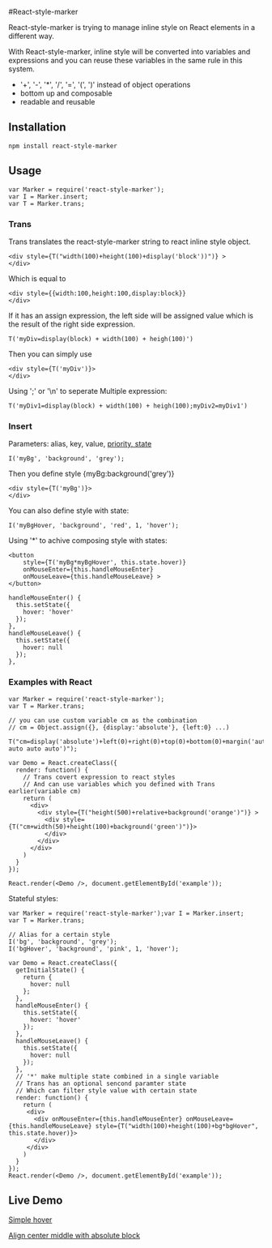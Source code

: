 #React-style-marker

React-style-marker is trying to manage inline style on React elements in a different way. 

With React-style-marker, inline style will be converted into variables and expressions and you can reuse these variables in the same rule in this system.

- '+', '-', '*', '/', '=', '(', ')' instead of object operations
- bottom up and composable
- readable and reusable

## Installation

    npm install react-style-marker
    
## Usage

    var Marker = require('react-style-marker');
    var I = Marker.insert;
    var T = Marker.trans;
    
### Trans

Trans translates the react-style-marker string to react inline style object.

    <div style={T("width(100)+height(100)+display('block'))")} >
    </div>
    
Which is equal to 
    
    <div style={{width:100,height:100,display:block}}
    </div>

If it has an assign expression, the left side will be assigned value which is the result of the right side expression. 
        
    T('myDiv=display(block) + width(100) + heigh(100)')

Then you can simply use
    
    <div style={T('myDiv')}>
    </div>
    
Using ';' or '\n' to seperate Multiple expression:

    T('myDiv1=display(block) + width(100) + heigh(100);myDiv2=myDiv1')
        
    
### Insert

Parameters: alias, key, value, [priority, state](optional)
    
    I('myBg', 'background', 'grey');

Then you define style {myBg:background('grey')}

    <div style={T('myBg')}>
    </div>

You can also define style with state:
    
    I('myBgHover, 'background', 'red', 1, 'hover');

Using '*' to achive composing style with states:
    
    <button 
        style={T('myBg*myBgHover', this.state.hover)}
        onMouseEnter={this.handleMouseEnter} 
        onMouseLeave={this.handleMouseLeave} >
    </button>
    
    handleMouseEnter() {
      this.setState({
        hover: 'hover'
      });
    },
    handleMouseLeave() {
      this.setState({
        hover: null
      });
    },

### Examples with React

    var Marker = require('react-style-marker');
    var T = Marker.trans;

    // you can use custom variable cm as the combination
    // cm = Object.assign({}, {display:'absolute'}, {left:0} ...)
      
    T("cm=display('absolute')+left(0)+right(0)+top(0)+bottom(0)+margin('auto auto auto auto')");

    var Demo = React.createClass({
      render: function() {
        // Trans covert expression to react styles
        // And can use variables which you defined with Trans earlier(variable cm)
        return (
          <div>
            <div style={T("height(500)+relative+background('orange')")} >
              <div style={T("cm+width(50)+height(100)+background('green')")}>
              </div>
            </div>
          </div>
        )
      }
    });
    
    React.render(<Demo />, document.getElementById('example'));

Stateful styles:
    
    var Marker = require('react-style-marker');var I = Marker.insert;
    var T = Marker.trans;

    // Alias for a certain style
    I('bg', 'background', 'grey');
    I('bgHover', 'background', 'pink', 1, 'hover');

    var Demo = React.createClass({
      getInitialState() {
        return {
          hover: null
        };
      },
      handleMouseEnter() {
        this.setState({
          hover: 'hover'
        });
      },
      handleMouseLeave() {
        this.setState({
          hover: null
        });
      },
      // '*' make multiple state combined in a single variable
      // Trans has an optional sencond paramter state
      // Which can filter style value with certain state 
      render: function() {
        return (
         <div>
           <div onMouseEnter={this.handleMouseEnter} onMouseLeave={this.handleMouseLeave} style={T("width(100)+height(100)+bg*bgHover", this.state.hover)}>
           </div>
         </div>
        )
      }
    });
    React.render(<Demo />, document.getElementById('example')); 


## Live Demo

<a href="https://jsbin.com/bigapexevi/1/edit?js,output" target="_blank">Simple hover</a>

<a href="https://jsbin.com/cejemuwuwi/1/edit?js,output" target="_blank">Align center middle with absolute block</a>


